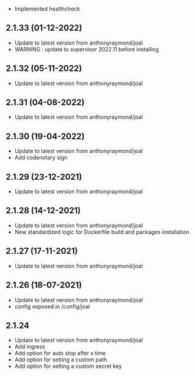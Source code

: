 - Implemented healthcheck

## 2.1.33 (01-12-2022)

- Update to latest version from anthonyraymond/joal
- WARNING : update to supervisor 2022.11 before installing

## 2.1.32 (05-11-2022)

- Update to latest version from anthonyraymond/joal

## 2.1.31 (04-08-2022)

- Update to latest version from anthonyraymond/joal

## 2.1.30 (19-04-2022)

- Update to latest version from anthonyraymond/joal
- Add codenotary sign

## 2.1.29 (23-12-2021)

- Update to latest version from anthonyraymond/joal

## 2.1.28 (14-12-2021)

- Update to latest version from anthonyraymond/joal
- New standardized logic for Dockerfile build and packages installation

## 2.1.27 (17-11-2021)

- Update to latest version from anthonyraymond/joal

## 2.1.26 (18-07-2021)

- Update to latest version from anthonyraymond/joal
- config exposed in /config/joal

## 2.1.24

- Update to latest version from anthonyraymond/joal
- Add ingress
- Add option for auto stop after x time
- Add option for setting a custom path
- Add option for setting a custom secret key
